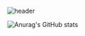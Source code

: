 ![header](https://capsule-render.vercel.app/api?type=waving&color=auto&height=300&section=header&text=반갑습니다!%20&fontSize=90)

![Anurag's GitHub stats](https://github-readme-stats.vercel.app/api?username=rexRUBY&show_icons=true&theme=radical)
